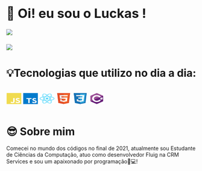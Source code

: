 

<div class="me-Read" style="font-size:17px; padding:15px font-family:"> 
    <h1> <b>👋 Oi! eu sou o Luckas ! </b></h1>
    <a href="https://www.linkedin.com/in/luckas-delboni" target="_blank">  <img src="https://img.shields.io/badge/LinkedIn-0077B5?style=for-the-               badge&logo=linkedin&logoColor=white" target="_blank" width="100"></a><br><br>
   <img src="https://api.githubtrends.io/user/svg/luckasdelboni/langs?time_range=one_year&include_private=True&compact=True&theme=classic">
   
</div>
  
<div class="me-tecnologies">
    <h1> <b>💡Tecnologias que utilizo no dia a dia: </b> </h1>
    <div style="display: inline_block"><br>
        <img align="center" alt="JavaScript" height="30" width="40" src="https://raw.githubusercontent.com/devicons/devicon/master/icons/javascript/javascript-plain.svg">
        <img align="center" alt="TypeScript" height="30" width="40" src="https://raw.githubusercontent.com/devicons/devicon/master/icons/typescript/typescript-plain.svg">
        <img align="center" alt="React" height="30" width="40" src="https://raw.githubusercontent.com/devicons/devicon/master/icons/react/react-original.svg">
        <img align="center" alt="HTML5" height="30" width="40" src="https://raw.githubusercontent.com/devicons/devicon/master/icons/html5/html5-original.svg">
        <img align="center" alt="CSS3" height="30" width="40" src="https://raw.githubusercontent.com/devicons/devicon/master/icons/css3/css3-original.svg">
        <img align="center" alt="CSharp" height="30" width="40" src="https://raw.githubusercontent.com/devicons/devicon/master/icons/csharp/csharp-original.svg">
    </div>
 </div><br>
   
<div class="me-about">
    <h1><b>😎 Sobre mim</b></h1>
    <p>Comecei no mundo dos códigos no final de 2021, atualmente sou Estudante de Ciências da Computação, atuo como desenvolvedor Fluig na CRM Services e sou um apaixonado por programação🖤💻!<p>
</div>       







